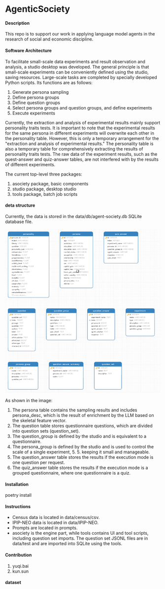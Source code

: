 # AgenticSociety

#### Description
This repo is to support our work in applying language model agents in the research of social and economic discipline. 

#### Software Architecture
To facilitate small-scale data experiments and result observation and analysis, a studio desktop was developed. The general principle is that small-scale experiments can be conveniently defined using the studio, saving resources. Large-scale tasks are completed by specially developed Python scripts. Its functions are as follows:

1. Generate persona sampling
2. Define persona groups
3. Define question groups
4. Select persona groups and question groups, and define experiments
5. Execute experiments

Currently, the extraction and analysis of experimental results mainly support personality traits tests. It is important to note that the experimental results for the same persona in different experiments will overwrite each other in the personality table. However, this is only a temporary arrangement for the "extraction and analysis of experimental results." The personality table is also a temporary table for comprehensively extracting the results of personality traits tests. The raw data of the experiment results, such as the quest-answer and quiz-answer tables, are not interfered with by the results of different experiments.


The current top-level three packages:

1. asociety package, basic components
2. studio package, desktop studio
3. tools package, batch job scripts


#### deta structure

Currently, the data is stored in the data/db/agent-society.db SQLite database file.

![alt text](doc/image.png)

As shown in the image:

1. The persona table contains the sampling results and includes persona_desc, which is the result of enrichment by the LLM based on the skeletal feature vector.
2. The question table stores questionnaire questions, which are divided into question sets (question_set).
3. The question_group is defined by the studio and is equivalent to a questionnaire.
4. The persona_group is defined by the studio and is used to control the scale of a single experiment, 5. 5. keeping it small and manageable.
5. The question_answer table stores the results if the execution mode is one question per request.
6. The quiz_answer table stores the results if the execution mode is a grouped questionnaire, where one questionnaire is a quiz.

#### Installation

poetry install
#### Instructions


- Census data is located in data/census/csv.
- IPIP-NEO data is located in data/IPIP-NEO.
- Prompts are located in prompts.
- asociety is the engine part, while tools contains UI and tool scripts, including question set imports. The question set JSONL files are in data/test and are imported into SQLite using the tools.

#### Contribution

1.  yuqi.bai
2.  kun.sun



#### dataset


